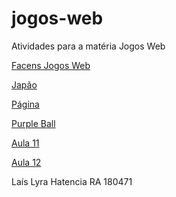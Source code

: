 # jogos-web
Atividades para a matéria Jogos Web

[Facens Jogos Web](https://januscahill.github.io/jogos-web/FacensJogosWeb.html)

[Japão](https://januscahill.github.io/jogos-web/Japao.html)

[Página](https://januscahill.github.io/jogos-web/Pagina.html)

[Purple Ball](https://januscahill.github.io/jogos-web/PurpleBall.html)

[Aula 11](https://januscahill.github.io/jogos-web/Aula11.html)

[Aula 12](https://januscahill.github.io/jogos-web/Aula12.html)

Laís Lyra Hatencia
RA 180471
